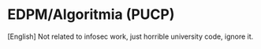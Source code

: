 # EDPM/Algoritmia (PUCP)
 [English] Not related to infosec work, just horrible university code, ignore it.
